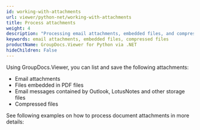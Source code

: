 ```yaml
---
id: working-with-attachments
url: viewer/python-net/working-with-attachments
title: Process attachments
weight: 4
description: "Processing email attachments, embedded files, and compressed files with GroupDocs.Viewer for Python via .NET"
keywords: email attachments, embedded files, compressed files
productName: GroupDocs.Viewer for Python via .NET
hideChildren: False
---
```


Using GroupDocs.Viewer, you can list and save the following attachments:

* Email attachments
* Files embedded in PDF files
* Email messages contained by Outlook, LotusNotes and other storage files
* Compressed files

See following examples on how to process document attachments in more details:
